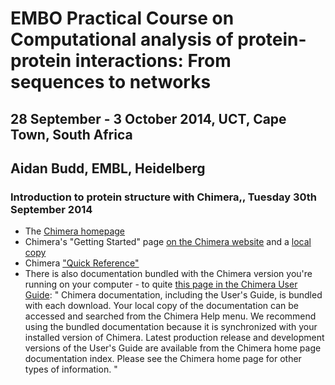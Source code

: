 # EMBO Practical Course on Computational analysis of protein-protein interactions: From sequences to networks
## 28 September - 3 October 2014, UCT, Cape Town, South Africa
## Aidan Budd, EMBL, Heidelberg

### Introduction to protein structure with Chimera,, Tuesday 30th September 2014

- The [Chimera homepage](https://www.cgl.ucsf.edu/chimera/)
- Chimera's "Getting Started" page [on the Chimera website](https://www.cgl.ucsf.edu/Outreach/Tutorials/GettingStarted.html0) and a [local copy](./staticVersionsOfRemotePages/2014_09_27_GettingStartedWithChimera.html)
- Chimera ["Quick Reference"](./staticVersionsOfRemotePages/chimera_quickref.pdf)
- There is also documentation bundled with the Chimera version you're running on your computer - to quite [this page in the Chimera User Guide](https://www.cgl.ucsf.edu/chimera/current/docs/UsersGuide/): " Chimera documentation, including the User's Guide, is bundled with each download. Your local copy of the documentation can be accessed and searched from the Chimera Help menu. We recommend using the bundled documentation because it is synchronized with your installed version of Chimera. Latest production release and development versions of the User's Guide are available from the Chimera home page documentation index. Please see the Chimera home page for other types of information. "